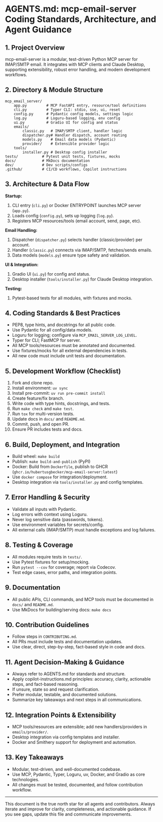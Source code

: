 
# AGENTS.md: mcp-email-server Coding Standards, Architecture, and Agent Guidance

## 1. Project Overview
mcp-email-server is a modular, test-driven Python MCP server for IMAP/SMTP email. It integrates with MCP clients and Claude Desktop, supporting extensibility, robust error handling, and modern development workflows.

## 2. Directory & Module Structure

```
mcp_email_server/
	app.py         # MCP FastAPI entry, resource/tool definitions
	cli.py         # Typer CLI: stdio, sse, ui, reset
	config.py      # Pydantic config models, settings logic
	log.py         # Loguru-based logging, env config
	ui.py          # Gradio UI for config and status
	emails/
		classic.py   # IMAP/SMTP client, handler logic
		dispatcher.py# Handler dispatch, account routing
		models.py    # Email data models (Pydantic)
		provider/    # Extensible provider logic
	tools/
		installer.py # Desktop config installer
tests/           # Pytest unit tests, fixtures, mocks
docs/            # MkDocs documentation
dev/             # Dev scripts/configs
.github/         # CI/CD workflows, Copilot instructions
```

## 3. Architecture & Data Flow

**Startup:**
1. CLI entry (`cli.py`) or Docker ENTRYPOINT launches MCP server (`app.py`).
2. Loads config (`config.py`), sets up logging (`log.py`).
3. Registers MCP resources/tools (email account, send, page, etc).

**Email Handling:**
1. Dispatcher (`dispatcher.py`) selects handler (classic/provider) per account.
2. Handler (`classic.py`) connects via IMAP/SMTP, fetches/sends emails.
3. Data models (`models.py`) ensure type safety and validation.

**UI & Integration:**
1. Gradio UI (`ui.py`) for config and status.
2. Desktop installer (`tools/installer.py`) for Claude Desktop integration.

**Testing:**
1. Pytest-based tests for all modules, with fixtures and mocks.

## 4. Coding Standards & Best Practices

- PEP8, type hints, and docstrings for all public code.
- Use Pydantic for all config/data models.
- Loguru for logging; configure via `MCP_EMAIL_SERVER_LOG_LEVEL`.
- Typer for CLI; FastMCP for server.
- All MCP tools/resources must be annotated and documented.
- Use fixtures/mocks for all external dependencies in tests.
- All new code must include unit tests and documentation.

## 5. Development Workflow (Checklist)

1. Fork and clone repo.
2. Install environment: `uv sync`
3. Install pre-commit: `uv run pre-commit install`
4. Create feature/fix branch.
5. Write code with type hints, docstrings, and tests.
6. Run `make check` and `make test`.
7. Run `tox` for multi-version tests.
8. Update docs in `docs/` and `README.md`.
9. Commit, push, and open PR.
10. Ensure PR includes tests and docs.

## 6. Build, Deployment, and Integration

- Build wheel: `make build`
- Publish: `make build-and-publish` (PyPI)
- Docker: Build from `Dockerfile`, publish to GHCR (`ghcr.io/hubertusgbecker/mcp-email-server:latest`)
- Use `docker compose` for integration/deployment.
- Desktop integration via `tools/installer.py` and config templates.

## 7. Error Handling & Security

- Validate all inputs with Pydantic.
- Log errors with context using Loguru.
- Never log sensitive data (passwords, tokens).
- Use environment variables for secrets/config.
- All external calls (IMAP/SMTP) must handle exceptions and log failures.

## 8. Testing & Coverage

- All modules require tests in `tests/`.
- Use Pytest fixtures for setup/mocking.
- Run `pytest --cov` for coverage; report via Codecov.
- Test edge cases, error paths, and integration points.

## 9. Documentation

- All public APIs, CLI commands, and MCP tools must be documented in `docs/` and `README.md`.
- Use MkDocs for building/serving docs: `make docs`

## 10. Contribution Guidelines

- Follow steps in `CONTRIBUTING.md`.
- All PRs must include tests and documentation updates.
- Use clear, direct, step-by-step, fact-based style in code and docs.

## 11. Agent Decision-Making & Guidance

- Always refer to AGENTS.md for standards and structure.
- Apply copilot-instructions.md principles: accuracy, clarity, actionable steps, and fact-based reasoning.
- If unsure, state so and request clarification.
- Prefer modular, testable, and documented solutions.
- Summarize key takeaways and next steps in all communications.

## 12. Integration Points & Extensibility

- MCP tools/resources are extensible; add new handlers/providers in `emails/provider/`.
- Desktop integration via config templates and installer.
- Docker and Smithery support for deployment and automation.

## 13. Key Takeaways

- Modular, test-driven, and well-documented codebase.
- Use MCP, Pydantic, Typer, Loguru, uv, Docker, and Gradio as core technologies.
- All changes must be tested, documented, and follow contribution workflow.

---
This document is the true north star for all agents and contributors. Always iterate and improve for clarity, completeness, and actionable guidance. If you see gaps, update this file and communicate improvements.

